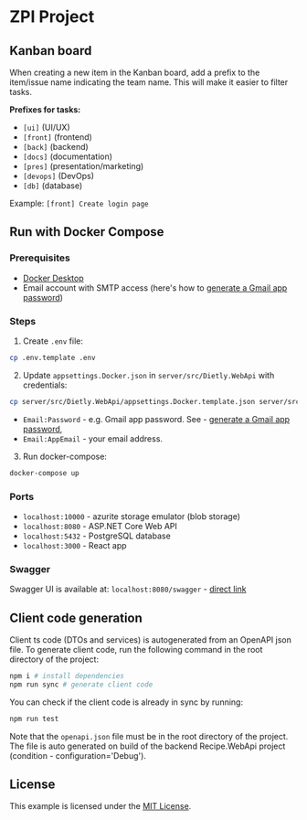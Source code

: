 # ZPI Project

## Kanban board

When creating a new item in the Kanban board, add a prefix to the item/issue name indicating the team name. This will make it easier to filter tasks.

**Prefixes for tasks:**
- `[ui]` (UI/UX)
- `[front]` (frontend)
- `[back]` (backend)
- `[docs]` (documentation)
- `[pres]` (presentation/marketing)
- `[devops]` (DevOps)
- `[db]` (database)

Example: `[front] Create login page`

## Run with Docker Compose

### Prerequisites

- [Docker Desktop](https://www.docker.com/products/docker-desktop)
- Email account with SMTP access (here's how to [generate a Gmail app password](https://support.google.com/accounts/answer/185833))

### Steps
1. Create `.env` file:
```bash
cp .env.template .env
```
2. Update `appsettings.Docker.json` in `server/src/Dietly.WebApi` with credentials:
```bash
cp server/src/Dietly.WebApi/appsettings.Docker.template.json server/src/Dietly.WebApi/appsettings.Docker.json
```
- `Email:Password` - e.g. Gmail app password. See - [generate a Gmail app password](https://support.google.com/accounts/answer/185833),
- `Email:AppEmail` - your email address.
3. Run docker-compose:
```bash
docker-compose up
```

### Ports

- `localhost:10000` - azurite storage emulator (blob storage)
- `localhost:8080` - ASP.NET Core Web API
- `localhost:5432` - PostgreSQL database
- `localhost:3000` - React app

### Swagger

Swagger UI is available at: `localhost:8080/swagger` - [direct link](http://localhost:8080/swagger)

## Client code generation

Client ts code (DTOs and services) is autogenerated from an OpenAPI json file. To generate client code, run the following command in the root directory of the project:

```bash
npm i # install dependencies
npm run sync # generate client code
```

You can check if the client code is already in sync by running:

```bash
npm run test
```

Note that the `openapi.json` file must be in the root directory of the project. The file is auto generated on build of the backend Recipe.WebApi project (condition - configuration='Debug').

## License

This example is licensed under the [MIT License](LICENSE).
